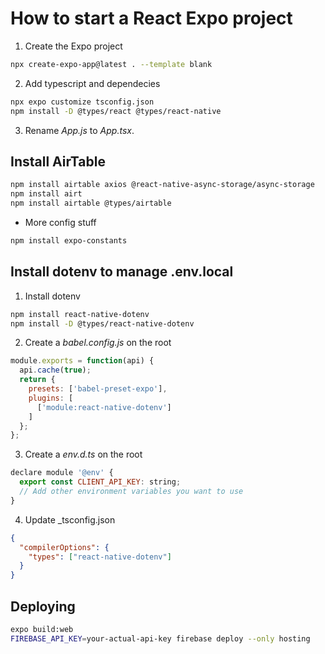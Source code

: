 # How to start a React Expo project


1. Create the Expo project
```bash
npx create-expo-app@latest . --template blank
```

2. Add typescript and dependecies
```bash
npx expo customize tsconfig.json
npm install -D @types/react @types/react-native
```

3. Rename _App.js_ to _App.tsx_.


## Install AirTable

```bash
npm install airtable axios @react-native-async-storage/async-storage
npm install airt
npm install airtable @types/airtable
```

- More config stuff
```bash
npm install expo-constants
```

## Install dotenv to manage .env.local

1. Install dotenv
```bash
npm install react-native-dotenv
npm install -D @types/react-native-dotenv
```

2. Create a _babel.config.js_ on the root

```javascript
module.exports = function(api) {
  api.cache(true);
  return {
    presets: ['babel-preset-expo'],
    plugins: [
      ['module:react-native-dotenv']
    ]
  };
};
```

3. Create a _env.d.ts_ on the root

```javascript
declare module '@env' {
  export const CLIENT_API_KEY: string;
  // Add other environment variables you want to use
}
```

4. Update _tsconfig.json

```json
{
  "compilerOptions": {
    "types": ["react-native-dotenv"]
  }
}
```


## Deploying

```bash
expo build:web
FIREBASE_API_KEY=your-actual-api-key firebase deploy --only hosting
```